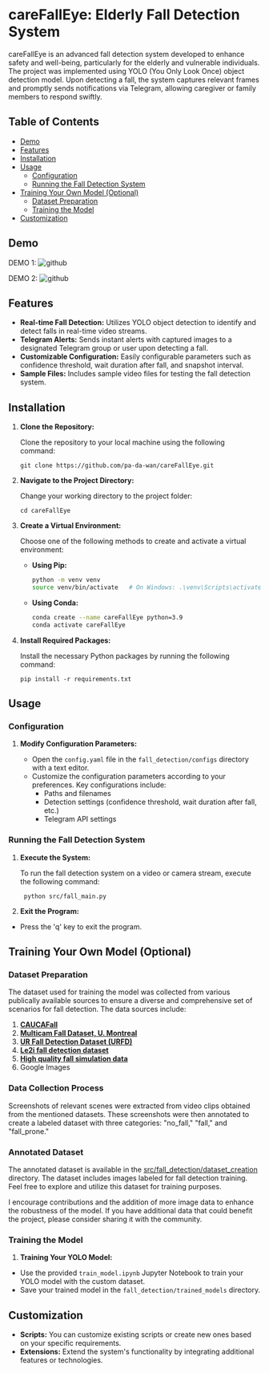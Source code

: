 
# careFallEye: Elderly Fall Detection System
careFallEye is an advanced fall detection system developed to enhance safety and well-being, particularly for the elderly and vulnerable individuals. The project was implemented using YOLO (You Only Look Once) object detection model. Upon detecting a fall, the system captures relevant frames and promptly sends notifications via Telegram, allowing caregiver or family members to respond swiftly.



## Table of Contents
- [Demo](#demo)
- [Features](#features)
- [Installation](#installation)
- [Usage](#usage)
  - [Configuration](#configuration)
  - [Running the Fall Detection System](#running-the-fall-detection-system)
- [Training Your Own Model (Optional)](#training-your-own-model-optional)
  - [Dataset Preparation](#dataset-preparation)
  - [Training the Model](#training-the-model)
- [Customization](#customization)

## Demo
DEMO 1:
![github](
https://github.com/pa-da-wan/careFallEye/assets/73534577/6da99666-c41b-4368-b3c3-3da607f5d82a)

DEMO 2:
![github](https://github.com/pa-da-wan/careFallEye/assets/73534577/5a337ee1-76bc-4289-a837-b6ea91e58b48)




## Features

- **Real-time Fall Detection:** Utilizes YOLO object detection to identify and detect falls in real-time video streams.
- **Telegram Alerts:** Sends instant alerts with captured images to a designated Telegram group or user upon detecting a fall.
- **Customizable Configuration:** Easily configurable parameters such as confidence threshold, wait duration after fall, and snapshot interval.
- **Sample Files:** Includes sample video files for testing the fall detection system.


## Installation

1. **Clone the Repository:**

    Clone the repository to your local machine using the following command:

    ```
    git clone https://github.com/pa-da-wan/careFallEye.git
    ```

2. **Navigate to the Project Directory:**

    Change your working directory to the project folder:

    ```
    cd careFallEye
    ```

3. **Create a Virtual Environment:**

    Choose one of the following methods to create and activate a virtual environment:

    - **Using Pip:**
      ```bash
      python -m venv venv
      source venv/bin/activate   # On Windows: .\venv\Scripts\activate
      ```

    - **Using Conda:**
      ```bash
      conda create --name careFallEye python=3.9
      conda activate careFallEye
      ```

4. **Install Required Packages:**

    Install the necessary Python packages by running the following command:

    ```
    pip install -r requirements.txt
    ```
    
## Usage
### Configuration

1. **Modify Configuration Parameters:**


    - Open the `config.yaml` file in the `fall_detection/configs` directory with a text editor.
    - Customize the configuration parameters according to your preferences. Key configurations include:
      - Paths and filenames
      - Detection settings (confidence threshold, wait duration after fall, etc.)
      - Telegram API settings

### Running the Fall Detection System

1. **Execute the System:**

   To run the fall detection system on a video or camera stream, execute the following command:
   ```
    python src/fall_main.py

    ```
2. **Exit the Program:**

- Press the 'q' key to exit the program.

## Training Your Own Model (Optional)
### Dataset Preparation

The dataset used for training the model was collected from various publically available sources to ensure a diverse and comprehensive set of scenarios for fall detection. The data sources include:

1. [**CAUCAFall**](https://www.sciencedirect.com/science/article/pii/S2352340922008162)
2. [**Multicam Fall Dataset, U. Montreal**](http://www.iro.umontreal.ca/~labimage/Dataset/)
3. [**UR Fall Detection Dataset (URFD)**](http://fenix.ur.edu.pl/~mkepski/ds/uf.html)
4. [**Le2i fall detection dataset**](https://www.kaggle.com/datasets/tuyenldvn/falldataset-imvia)
5. [**High quality fall simulation data**](https://kuleuven.app.box.com/s/dyo66et36l2lqvl19i9i7p66761sy0s6)
6. Google Images

### Data Collection Process

Screenshots of relevant scenes were extracted from video clips obtained from the mentioned datasets. These screenshots were then annotated to create a labeled dataset with three categories: "no_fall," "fall," and "fall_prone."

### Annotated Dataset

The annotated dataset is available in the [src/fall_detection/dataset_creation](src/fall_detection/dataset_creation) directory. The dataset includes images labeled for fall detection training. Feel free to explore and utilize this dataset for training purposes.

I encourage contributions and the addition of more image data to enhance the robustness of the model. If you have additional data that could benefit the project, please consider sharing it with the community.
### Training the Model

1. **Training Your YOLO Model:**

- Use the provided `train_model.ipynb` Jupyter Notebook to train your YOLO model with the custom dataset.
- Save your trained model in the `fall_detection/trained_models` directory.


## Customization

- **Scripts:** You can customize existing scripts or create new ones based on your specific requirements.
- **Extensions:** Extend the system's functionality by integrating additional features or technologies.
